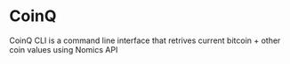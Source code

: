 # CoinQ
CoinQ CLI is a command line interface that retrives current bitcoin + other coin values using Nomics API
